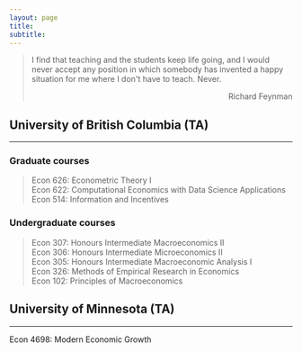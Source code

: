 ```yaml
---
layout: page
title: 
subtitle: 
---
```


 > I find that teaching and the students keep life going,  and I would never accept any position in 
> which somebody has invented a happy situation for me where I don't have to teach. Never.
><div style="text-align: right"> Richard Feynman </div>



## University of British Columbia (TA) 
-------------
### Graduate courses
>Econ 626: Econometric Theory I <br/>
>Econ 622: Computational Economics with Data Science Applications <br/>
>Econ 514:  Information and Incentives <br/>
### Undergraduate courses
>Econ 307: Honours Intermediate Macroeconomics II<br/>
>Econ 306: Honours Intermediate Microeconomics II<br/>
>Econ 305: Honours Intermediate Macroeconomic Analysis I<br/>
>Econ 326: Methods of Empirical Research in Economics<br/>
>Econ 102: Principles of Macroeconomics

## University of Minnesota (TA)
-------------
Econ 4698: Modern Economic Growth